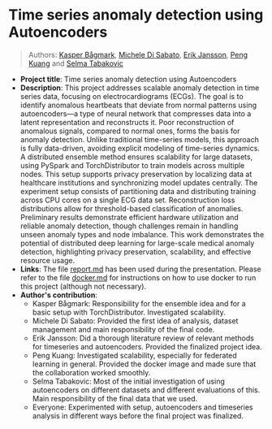 # Time series anomaly detection using Autoencoders
> Authors: [Kasper Bågmark](https://research.chalmers.se/person/bagmark), [Michele Di Sabato](https://www.umu.se/en/staff/michele-di-sabato/), [Erik Jansson](https://www.chalmers.se/en/persons/erikjans/), [Peng Kuang](https://portal.research.lu.se/en/persons/peng-kuang) and [Selma Tabakovic](https://www.chalmers.se/en/persons/selmat/)

* **Project title**: Time series anomaly detection using Autoencoders
* **Description**: This project addresses scalable anomaly detection in time series data, focusing on electrocardiograms (ECGs). The goal is to identify anomalous heartbeats that deviate from normal patterns using autoencoders—a type of neural network that compresses data into a latent representation and reconstructs it. Poor reconstruction of anomalous signals, compared to normal ones, forms the basis for anomaly detection. Unlike traditional time-series models, this approach is fully data-driven, avoiding explicit modeling of time-series dynamics. A distributed ensemble method ensures scalability for large datasets, using PySpark and TorchDistributor to train models across multiple nodes. This setup supports privacy preservation by localizing data at healthcare institutions and synchronizing model updates centrally. The experiment setup consists of partitioning data and distributing training across CPU cores on a single ECG data set. Reconstruction loss distributions allow for threshold-based classification of anomalies. Preliminary results demonstrate efficient hardware utilization and reliable anomaly detection, though challenges remain in handling unseen anomaly types and node imbalance. This work demonstrates the potential of distributed deep learning for large-scale medical anomaly detection, highlighting privacy preservation, scalability, and effective resource usage.
* **Links**: The file [report.md](report.md) has been used during the presentation. Please refer to the file [docker.md](docker.md) for instructions on how to use docker to run this project (although not necessary). 
* **Author's contribution**:
    - Kasper Bågmark: Responsibility for the ensemble idea and for a basic setup with TorchDistributor. Investigated scalability.
    - Michele Di Sabato: Provided the first idea of analysis, dataset management and main responsibility of the final code.
    - Erik Jansson: Did a thorough literature review of relevant methods for timeseries and autoencoders. Provided the finalized project idea.
    - Peng Kuang: Investigated scalability, especially for federated learning in general. Provided the docker image and made sure that the collaboration worked smoothly.
    - Selma Tabakovic: Most of the initial investigation of using autoencoders on different datasets and different evaluations of this. Main responsibility of the final data that we used.
    - Everyone: Experimented with setup, autoencoders and timeseries analysis in different ways before the final project was finalized. 

